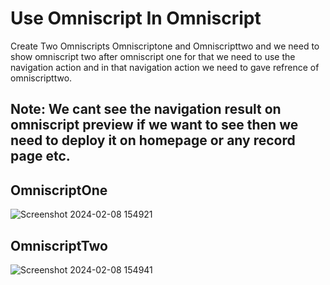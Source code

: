 # Use Omniscript In Omniscript
<p>Create Two Omniscripts Omniscriptone and Omniscripttwo and we need to show omniscript two after omniscript one for that we need to use the navigation action and in that navigation action we need to gave refrence of omniscripttwo.</p>

## Note: We cant see the navigation result on omniscript preview if we want to see then we need to deploy it on homepage or any record page etc.

## OmniscriptOne
![Screenshot 2024-02-08 154921](https://github.com/gaurravlokhande/Salesforce-OmniStudio/assets/119065314/9ba8919d-f80a-4338-afb2-8129bad7842e)


## OmniscriptTwo
![Screenshot 2024-02-08 154941](https://github.com/gaurravlokhande/Salesforce-OmniStudio/assets/119065314/ba6fec2d-27f4-46da-8ca4-c535698af52f)
